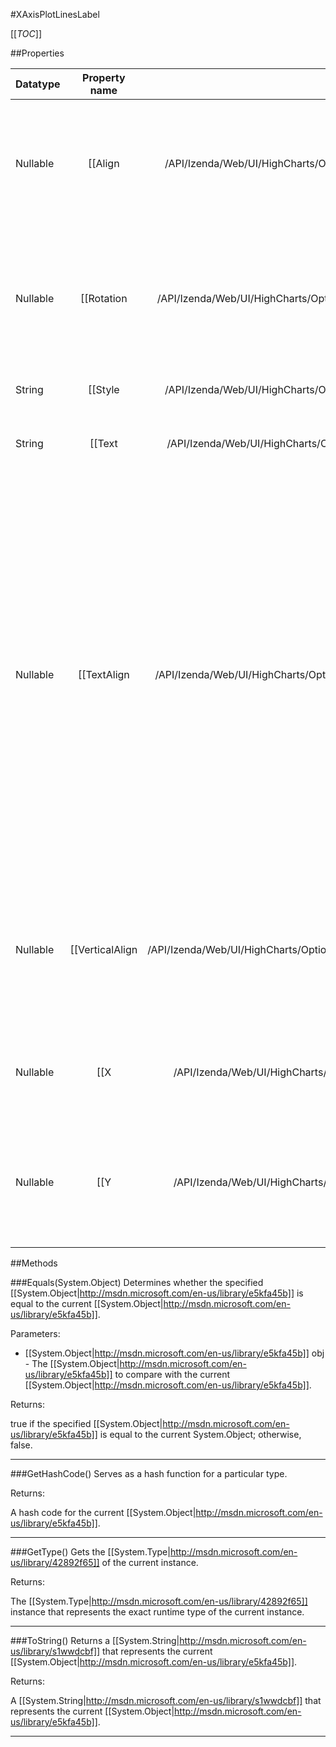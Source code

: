 #XAxisPlotLinesLabel

[[_TOC_]]

##Properties

|Datatype|Property name|Property description|Default Value|
|:-------|:----------:|:-----------------:|:-----------:|
|Nullable|[[Align|/API/Izenda/Web/UI/HighCharts/Options/CodeSamples/Izenda_Web_UI_HighCharts_Options_XAxisPlotLinesLabel_Align]]| Horizontal alignment of the label. Can be one of 'left', 'center' or 'right'. Default: center |null|
|Nullable|[[Rotation|/API/Izenda/Web/UI/HighCharts/Options/CodeSamples/Izenda_Web_UI_HighCharts_Options_XAxisPlotLinesLabel_Rotation]]| Rotation of the text label in degrees. Defaults to 0 for horizontal plot lines and 90 for vertical lines. |null|
|String|[[Style|/API/Izenda/Web/UI/HighCharts/Options/CodeSamples/Izenda_Web_UI_HighCharts_Options_XAxisPlotLinesLabel_Style]]| CSS styles for the text label. |null|
|String|[[Text|/API/Izenda/Web/UI/HighCharts/Options/CodeSamples/Izenda_Web_UI_HighCharts_Options_XAxisPlotLinesLabel_Text]]| The text itself. A subset of HTML is supported. |null|
|Nullable|[[TextAlign|/API/Izenda/Web/UI/HighCharts/Options/CodeSamples/Izenda_Web_UI_HighCharts_Options_XAxisPlotLinesLabel_TextAlign]]| The text alignment for the label. While <code>align</code> determines where the texts anchor point is placed within the plot band, <code>textAlign</code> determines how the text is aligned against its anchor point. Possible values are 'left', 'center' and 'right'. Defaults to the same as the <code>align</code> option. |null|
|Nullable|[[VerticalAlign|/API/Izenda/Web/UI/HighCharts/Options/CodeSamples/Izenda_Web_UI_HighCharts_Options_XAxisPlotLinesLabel_VerticalAlign]]| Vertical alignment of the label relative to the plot band. Can be one of 'top', 'middle' or 'bottom'. Default: top |null|
|Nullable|[[X|/API/Izenda/Web/UI/HighCharts/Options/CodeSamples/Izenda_Web_UI_HighCharts_Options_XAxisPlotLinesLabel_X]]| Horizontal position relative the alignment. Default varies by orientation. |null|
|Nullable|[[Y|/API/Izenda/Web/UI/HighCharts/Options/CodeSamples/Izenda_Web_UI_HighCharts_Options_XAxisPlotLinesLabel_Y]]| Vertical position of the text baseline relative to the alignment. Default varies by orientation. |null|


##Methods

###Equals(System.Object)
Determines whether the specified [[System.Object|http://msdn.microsoft.com/en-us/library/e5kfa45b]] is equal to the current [[System.Object|http://msdn.microsoft.com/en-us/library/e5kfa45b]].

Parameters: 

* [[System.Object|http://msdn.microsoft.com/en-us/library/e5kfa45b]] obj  - The [[System.Object|http://msdn.microsoft.com/en-us/library/e5kfa45b]] to compare with the current [[System.Object|http://msdn.microsoft.com/en-us/library/e5kfa45b]].





Returns:

true if the specified [[System.Object|http://msdn.microsoft.com/en-us/library/e5kfa45b]] is equal to the current System.Object; otherwise, false.


---


###GetHashCode()
 Serves as a hash function for a particular type.  





Returns:

A hash code for the current [[System.Object|http://msdn.microsoft.com/en-us/library/e5kfa45b]].


---


###GetType()
Gets the [[System.Type|http://msdn.microsoft.com/en-us/library/42892f65]] of the current instance.





Returns:

The [[System.Type|http://msdn.microsoft.com/en-us/library/42892f65]] instance that represents the exact runtime type of the current instance.


---


###ToString()
Returns a [[System.String|http://msdn.microsoft.com/en-us/library/s1wwdcbf]] that represents the current [[System.Object|http://msdn.microsoft.com/en-us/library/e5kfa45b]].





Returns:

A [[System.String|http://msdn.microsoft.com/en-us/library/s1wwdcbf]] that represents the current [[System.Object|http://msdn.microsoft.com/en-us/library/e5kfa45b]].


---


